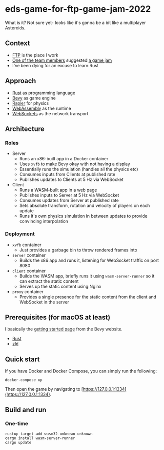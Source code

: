 # eds-game-for-ftp-game-jam-2022

What is it? Not sure yet- looks like it's gonna be a bit like a multiplayer Asteroids.

## Context

- [FTP](https://www.ftpsolutions.com.au/) is the place I work
- [One of the team members](https://github.com/shane-smt) suggested [a game jam](https://itch.io/jam/ftp-gamejam)
- I've been dying for an excuse to learn Rust

## Approach

- [Rust](https://www.rust-lang.org/) as programming language
- [Bevy](https://bevyengine.org/) as game engine
- [Rapier](https://rapier.rs/) for physics
- [WebAssembly](https://webassembly.org/) as the runtime
- [WebSockets](https://developer.mozilla.org/en-US/docs/Web/API/WebSockets_API) as the network transport

## Architecture

### Roles

- Server
    - Runs an x86-built app in a Docker container
    - Uses `xvfb` to make Bevy okay with not having a display
    - Essentially runs the simulation (handles all the physics etc)
    - Consumes inputs from Clients at published rate
    - Publishes updates to Clients at 5 Hz via WebSocket
- Client
    - Runs a WASM-built app in a web page
    - Publishes inputs to Server at 5 Hz via WebSocket
    - Consumes updates from Server at published rate
    - Sets absolute transform, rotation and velocity of players on each update
    - Runs it's own physics simulation in between updates to provide convincing interpolation

### Deployment

- `xvfb` container
    - Just provides a garbage bin to throw rendered frames into
- `server` container
    - Builds the x86 app and runs it, listening for WebSocket traffic on port 8080
- `client` container
    - Builds the WASM app, briefly runs it using `wasm-server-runner` so it can extract the static content
    - Serves up the static content using Nginx
- `proxy` container
    - Provides a single presence for the static content from the client and WebSocket in the server

## Prerequisites (for macOS at least)

I basically the [getting started page](https://bevyengine.org/learn/book/getting-started/setup/) from the Bevy website.

- [Rust](https://www.rust-lang.org/)
- [zld](https://github.com/michaeleisel/zld)

## Quick start

If you have Docker and Docker Compose, you can simply run the following:

```shell
docker-compose up
```

Then open the game by navigating to [https://127.0.0.1:1334](https://127.0.0.1:1334).

## Build and run

### One-time

```shell
rustup target add wasm32-unknown-unknown
cargo install wasm-server-runner
cargo update
```
